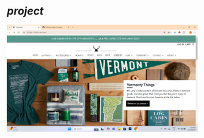 # _project_
<a href = "https://zesty-bunny-231ae7.netlify.app"><img src="https://github.com/8501kaminipatel/_project_/blob/main/new%20project/Screenshot%202024-12-23%20155429.png"></a>

